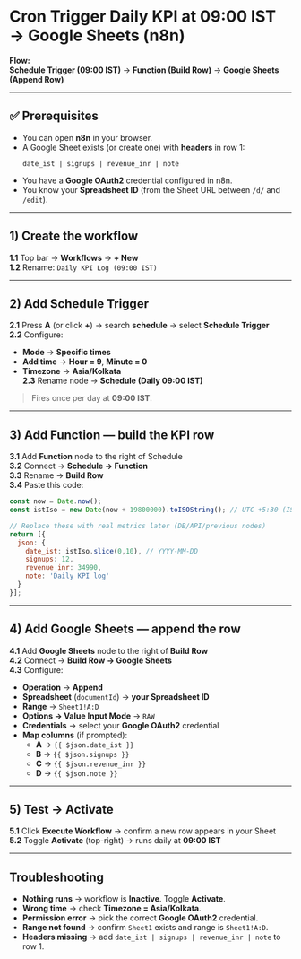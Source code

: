 #  Cron Trigger Daily KPI at **09:00 IST** → Google Sheets (n8n)

**Flow:**  
**Schedule Trigger (09:00 IST)** → **Function (Build Row)** → **Google Sheets (Append Row)**

---

## ✅ Prerequisites
- You can open **n8n** in your browser.
- A Google Sheet exists (or create one) with **headers** in row 1:
  ```
  date_ist | signups | revenue_inr | note
  ```
- You have a **Google OAuth2** credential configured in n8n.
- You know your **Spreadsheet ID** (from the Sheet URL between `/d/` and `/edit`).

---

## 1) Create the workflow
**1.1** Top bar → **Workflows** → **+ New**  
**1.2** Rename: `Daily KPI Log (09:00 IST)`

---

## 2) Add **Schedule Trigger**
**2.1** Press **A** (or click **+**) → search **schedule** → select **Schedule Trigger**  
**2.2** Configure:
- **Mode** → **Specific times**  
- **Add time** → **Hour = 9**, **Minute = 0**  
- **Timezone** → **Asia/Kolkata**  
**2.3** Rename node → **Schedule (Daily 09:00 IST)**

>  Fires once per day at **09:00 IST**.

---

## 3) Add **Function** — build the KPI row
**3.1** Add **Function** node to the right of Schedule  
**3.2** Connect → **Schedule → Function**  
**3.3** Rename → **Build Row**  
**3.4** Paste this code:
```js
const now = Date.now();
const istIso = new Date(now + 19800000).toISOString(); // UTC +5:30 (IST)

// Replace these with real metrics later (DB/API/previous nodes)
return [{
  json: {
    date_ist: istIso.slice(0,10), // YYYY-MM-DD
    signups: 12,
    revenue_inr: 34990,
    note: 'Daily KPI log'
  }
}];
```

---

## 4) Add **Google Sheets** — append the row
**4.1** Add **Google Sheets** node to the right of **Build Row**  
**4.2** Connect → **Build Row → Google Sheets**  
**4.3** Configure:
- **Operation** → **Append**  
- **Spreadsheet** (`documentId`) → **your Spreadsheet ID**  
- **Range** → `Sheet1!A:D`  
- **Options → Value Input Mode** → `RAW`  
- **Credentials** → select your **Google OAuth2** credential  
- **Map columns** (if prompted):
  - **A** → `{{ $json.date_ist }}`
  - **B** → `{{ $json.signups }}`
  - **C** → `{{ $json.revenue_inr }}`
  - **D** → `{{ $json.note }}`

---

## 5) Test → Activate
**5.1** Click **Execute Workflow** → confirm a new row appears in your Sheet  
**5.2** Toggle **Activate** (top-right) → runs daily at **09:00 IST**


---

## Troubleshooting
- **Nothing runs** → workflow is **Inactive**. Toggle **Activate**.  
- **Wrong time** → check **Timezone = Asia/Kolkata**.  
- **Permission error** → pick the correct **Google OAuth2** credential.  
- **Range not found** → confirm `Sheet1` exists and range is `Sheet1!A:D`.  
- **Headers missing** → add `date_ist | signups | revenue_inr | note` to row 1.

